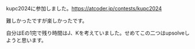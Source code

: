 kupc2024に参加しました。https://atcoder.jp/contests/kupc2024

難しかったですが楽しかったです。

自分はEの1完で残り時間はJ、Kを考えていました。せめてこの二つはupsolveしようと思います。
